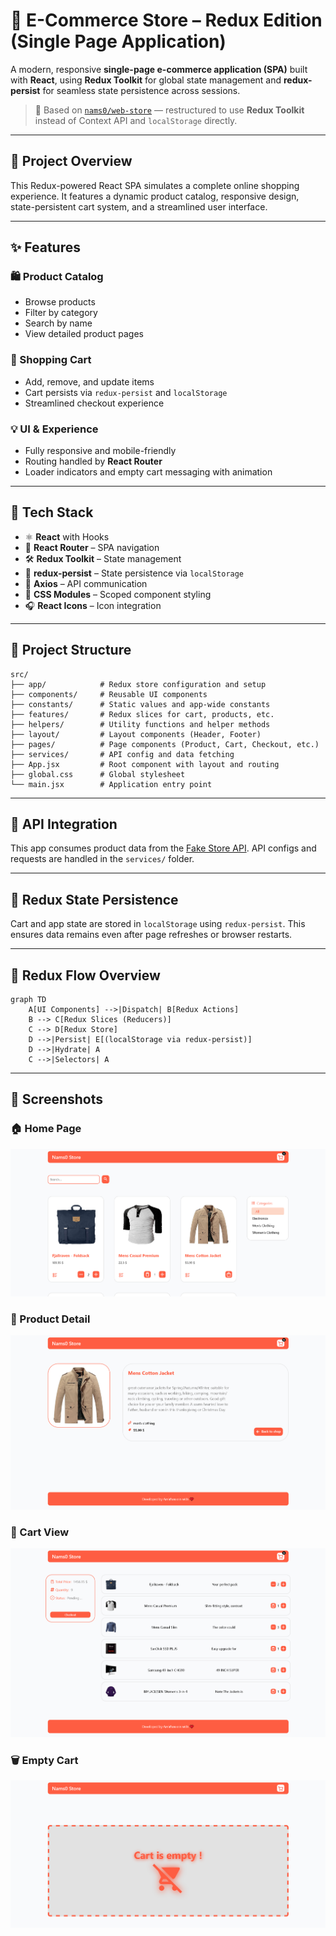 # 🛒 E-Commerce Store – Redux Edition (Single Page Application)

A modern, responsive **single-page e-commerce application (SPA)** built with **React**, using **Redux Toolkit** for global state management and **redux-persist** for seamless state persistence across sessions.

> 🔗 Based on [`nams0/web-store`](https://github.com/nams0/web-store) — restructured to use **Redux Toolkit** instead of Context API and `localStorage` directly.

---

## 🚀 Project Overview

This Redux-powered React SPA simulates a complete online shopping experience. It features a dynamic product catalog, responsive design, state-persistent cart system, and a streamlined user interface.

---

## ✨ Features

### 🛍 Product Catalog

- Browse products
- Filter by category
- Search by name
- View detailed product pages

### 🛒 Shopping Cart

- Add, remove, and update items
- Cart persists via `redux-persist` and `localStorage`
- Streamlined checkout experience

### 💡 UI & Experience

- Fully responsive and mobile-friendly
- Routing handled by **React Router**
- Loader indicators and empty cart messaging with animation

---

## 🧰 Tech Stack

- ⚛️ **React** with Hooks
- 🧭 **React Router** – SPA navigation
- 🛠 **Redux Toolkit** – State management
- 💾 **redux-persist** – State persistence via `localStorage`
- 📡 **Axios** – API communication
- 🎨 **CSS Modules** – Scoped component styling
- 🎧 **React Icons** – Icon integration

---

## 📁 Project Structure

```
src/
├── app/            # Redux store configuration and setup
├── components/     # Reusable UI components
├── constants/      # Static values and app-wide constants
├── features/       # Redux slices for cart, products, etc.
├── helpers/        # Utility functions and helper methods
├── layout/         # Layout components (Header, Footer)
├── pages/          # Page components (Product, Cart, Checkout, etc.)
├── services/       # API config and data fetching
├── App.jsx         # Root component with layout and routing
├── global.css      # Global stylesheet
└── main.jsx        # Application entry point
```

---

## 🔌 API Integration

This app consumes product data from the [Fake Store API](https://fakestoreapi.com). API configs and requests are handled in the `services/` folder.

---

## 💾 Redux State Persistence

Cart and app state are stored in `localStorage` using `redux-persist`. This ensures data remains even after page refreshes or browser restarts.

---

## 🧭 Redux Flow Overview

```mermaid
graph TD
    A[UI Components] -->|Dispatch| B[Redux Actions]
    B --> C[Redux Slices (Reducers)]
    C --> D[Redux Store]
    D -->|Persist| E[(localStorage via redux-persist)]
    D -->|Hydrate| A
    C -->|Selectors| A
```

---

## 📸 Screenshots

### 🏠 Home Page

![Home Page](./screenshots/Home-Page.png)

### 🧾 Product Detail

![Product Detail](./screenshots/Product-Detail.png)

### 🛒 Cart View

![Cart View](./screenshots/Cart-View.png)

### 🗑️ Empty Cart

![Empty Cart](./screenshots/Empty-Cart.png)
